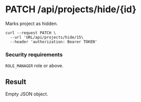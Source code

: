 # PATCH /api/projects/hide/{id}

Marks project as hidden.

```
curl --request PATCH \
  --url 'URL/api/projects/hide/15\
  --header 'authorization: Bearer TOKEN'
```

### Security requirements
`ROLE_MANAGER` role or above.

## Result
Empty JSON object.
